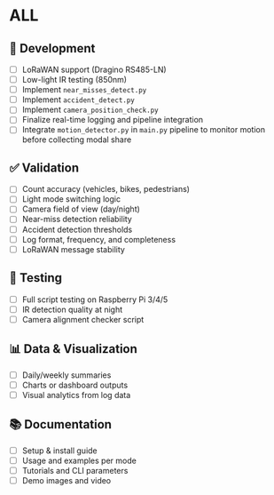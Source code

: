 # ALL

## 🔧 Development
- [ ] LoRaWAN support (Dragino RS485-LN)
- [ ] Low-light IR testing (850nm)
- [ ] Implement `near_misses_detect.py`
- [ ] Implement `accident_detect.py`
- [ ] Implement `camera_position_check.py`
- [ ] Finalize real-time logging and pipeline integration
- [ ] Integrate `motion_detector.py` in `main.py` pipeline to monitor motion before collecting modal share

## ✅ Validation
- [ ] Count accuracy (vehicles, bikes, pedestrians)
- [ ] Light mode switching logic
- [ ] Camera field of view (day/night)
- [ ] Near-miss detection reliability
- [ ] Accident detection thresholds
- [ ] Log format, frequency, and completeness
- [ ] LoRaWAN message stability

## 🧪 Testing
- [ ] Full script testing on Raspberry Pi 3/4/5
- [ ] IR detection quality at night
- [ ] Camera alignment checker script

## 📊 Data & Visualization
- [ ] Daily/weekly summaries
- [ ] Charts or dashboard outputs
- [ ] Visual analytics from log data

## 📚 Documentation
- [ ] Setup & install guide
- [ ] Usage and examples per mode
- [ ] Tutorials and CLI parameters
- [ ] Demo images and video

